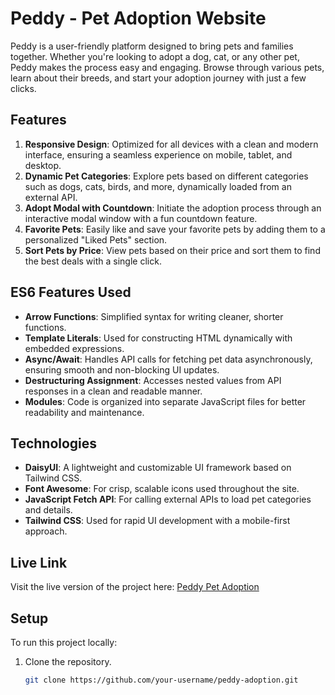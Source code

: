 # Peddy - Pet Adoption Website

Peddy is a user-friendly platform designed to bring pets and families together. Whether you're looking to adopt a dog, cat, or any other pet, Peddy makes the process easy and engaging. Browse through various pets, learn about their breeds, and start your adoption journey with just a few clicks.

## Features

1. **Responsive Design**: Optimized for all devices with a clean and modern interface, ensuring a seamless experience on mobile, tablet, and desktop.
2. **Dynamic Pet Categories**: Explore pets based on different categories such as dogs, cats, birds, and more, dynamically loaded from an external API.
3. **Adopt Modal with Countdown**: Initiate the adoption process through an interactive modal window with a fun countdown feature.
4. **Favorite Pets**: Easily like and save your favorite pets by adding them to a personalized "Liked Pets" section.
5. **Sort Pets by Price**: View pets based on their price and sort them to find the best deals with a single click.

## ES6 Features Used

- **Arrow Functions**: Simplified syntax for writing cleaner, shorter functions.
- **Template Literals**: Used for constructing HTML dynamically with embedded expressions.
- **Async/Await**: Handles API calls for fetching pet data asynchronously, ensuring smooth and non-blocking UI updates.
- **Destructuring Assignment**: Accesses nested values from API responses in a clean and readable manner.
- **Modules**: Code is organized into separate JavaScript files for better readability and maintenance.

## Technologies

- **DaisyUI**: A lightweight and customizable UI framework based on Tailwind CSS.
- **Font Awesome**: For crisp, scalable icons used throughout the site.
- **JavaScript Fetch API**: For calling external APIs to load pet categories and details.
- **Tailwind CSS**: Used for rapid UI development with a mobile-first approach.

## Live Link

Visit the live version of the project here: [Peddy Pet Adoption](https://your-deployed-link.com)

## Setup

To run this project locally:
1. Clone the repository.
   ```bash
   git clone https://github.com/your-username/peddy-adoption.git
